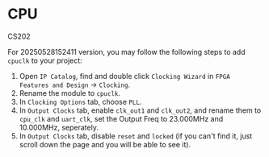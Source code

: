 # CPU
CS202

For 20250528152411 version, you may follow the following steps to add `cpuclk` to your project:
1. Open `IP Catalog`, find and double click `Clocking Wizard` in `FPGA Features and Design` -> `Clocking`.
2. Rename the module to `cpuclk`.
3. In `Clocking Options` tab, choose `PLL`.
4. In `Output Clocks` tab, enable `clk_out1` and `clk_out2`, and rename them to `cpu_clk` and `uart_clk`, set the Output Freq to 23.000MHz and 10.000MHz, seperately.
5. In `Output Clocks` tab, disable `reset` and `locked` (if you can't find it, just scroll down the page and you will be able to see it).
